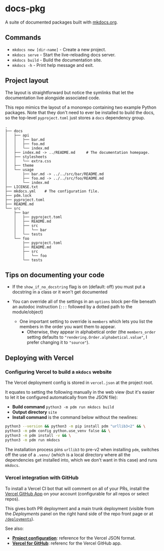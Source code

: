 # docs-pkg

A suite of documented packages built with [mkdocs.org](https://www.mkdocs.org).

## Commands

* `mkdocs new [dir-name]` - Create a new project.
* `mkdocs serve` - Start the live-reloading docs server.
* `mkdocs build` - Build the documentation site.
* `mkdocs -h` - Print help message and exit.

## Project layout

The layout is straightforward but notice the symlinks that let the documentation live alongside associated code.

This repo mimics the layout of a monorepo containing two example Python packages. Note that they
don't need to ever be installed to build the docs, so the top-level `pyproject.toml` just stores
a `docs` dependency group.

```
.
├── docs
│   ├── api
│   │   ├── bar.md
│   │   ├── foo.md
│   │   └── index.md
│   ├── index.md -> ../README.md     # The documentation homepage.
│   ├── stylesheets
│   │   └── extra.css
│   ├── theme
│   └── usage
│       ├── bar.md -> ../../src/bar/README.md
│       ├── foo.md -> ../../src/foo/README.md
│       └── index.md
├── LICENSE.txt
├── mkdocs.yml    # The configuration file.
├── pdm.lock
├── pyproject.toml
├── README.md
└── src
    ├── bar
    │   ├── pyproject.toml
    │   ├── README.md
    │   ├── src
    │   │   └── bar
    │   └── tests
    └── foo
        ├── pyproject.toml
        ├── README.md
        ├── src
        │   └── foo
        └── tests
```

## Tips on documenting your code

- If the `show_if_no_docstring` flag is on (default: off) you must put a docstring in a class or it won't get documented

- You can override all of the settings in an `options` block per-file beneath an autodoc instruction (`:::` followed by a
  dotted path to the module/object)

  - One important setting to override is `members` which lets you list the members in the order you want them to appear.
    - Otherwise, they appear in alphabetical order (the `members_order` setting defaults to
      `"rendering.Order.alphabetical.value"`, I prefer changing it to `"source"`).

## Deploying with Vercel

### Configuring Vercel to build a `mkdocs` website

The Vercel deployment config is stored in `vercel.json` at the project root.

It equates to setting the following manually in the web view
(but it's easier to let it be configured automatically from the JSON file):

- **Build command** `python3 -m pdm run mkdocs build`
- **Output directory** `site`
- **Install command** is the command below without the newlines:

```bash
python3 --version && python3 -m pip install pdm "urllib3<2" && \
python3 -m pdm config python.use_venv false && \
python3 -m pdm install -v && \
python3 -m pdm run mkdocs
```

The installation process pins `urllib3` to pre-v2 when installing `pdm`,
switches off the use of a `.venv/`
(which is a local directory where all the dependencies get
installed into, which we don't want in this case) and runs `mkdocs`.

### Vercel integration with GitHub

To install a Vercel CI bot that will comment on all of your PRs,
install the [Vercel GitHub App](https://github.com/apps/vercel)
on your account (configurable for all repos or select repos).

This gives both PR deployment and a main trunk deployment
(visible from the _Deployments_ panel on the right hand side of the repo front page or at
[`/deployments`](https://github.com/lmmx/docs-pkg/deployments)).

See also:

- [**Project configuration**](https://vercel.com/docs/projects/project-configuration): reference
  for the Vercel JSON format.
- [**Vercel for GitHub**](https://vercel.com/docs/deployments/git/vercel-for-github): referenc for
  the Vercel GitHub app.
